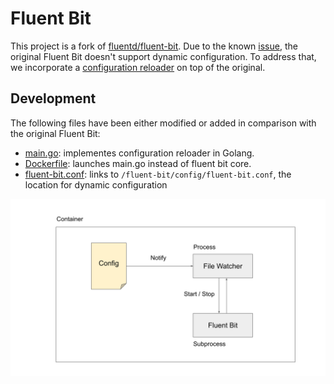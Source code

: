 # Fluent Bit

This project is a fork of [fluentd/fluent-bit](https://github.com/fluent/fluent-bit). Due to the known [issue](https://github.com/fluent/fluent-bit/issues/365), the original Fluent Bit doesn't support dynamic configuration. To address that, we incorporate a [configuration reloader](main.go) on top of the original. 

## Development

The following files have been either modified or added in comparison with the original Fluent Bit:

- [main.go](main.go): implementes configuration reloader in Golang.
- [Dockerfile](Dockerfile): launches main.go instead of fluent bit core.
- [fluent-bit.conf](conf/fluent-bit.conf): links to `/fluent-bit/config/fluent-bit.conf`, the location for dynamic configuration

![architecture](architecture.svg)
